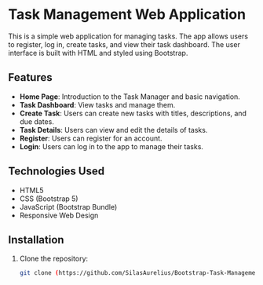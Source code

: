 # Task Management Web Application

This is a simple web application for managing tasks. The app allows users to register, log in, create tasks, and view their task dashboard. The user interface is built with HTML and styled using Bootstrap.

## Features

- **Home Page**: Introduction to the Task Manager and basic navigation.
- **Task Dashboard**: View tasks and manage them.
- **Create Task**: Users can create new tasks with titles, descriptions, and due dates.
- **Task Details**: Users can view and edit the details of tasks.
- **Register**: Users can register for an account.
- **Login**: Users can log in to the app to manage their tasks.

## Technologies Used

- HTML5
- CSS (Bootstrap 5)
- JavaScript (Bootstrap Bundle)
- Responsive Web Design

## Installation

1. Clone the repository:

   ```bash
   git clone (https://github.com/SilasAurelius/Bootstrap-Task-Management-Application.git)
